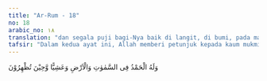 ```yaml
---
title: "Ar-Rum - 18"
no: 18
arabic_no: ١٨
translation: "dan segala puji bagi-Nya baik di langit, di bumi, pada malam hari dan pada waktu zuhur (tengah hari). "
tafsir: "Dalam kedua ayat ini, Allah memberi petunjuk kepada kaum mukmin tentang cara-cara untuk melepaskan diri dari azab neraka dan memasukkan mereka ke dalam surga. Allah memerintahkan mereka untuk menyucikan-Nya dari segala sifat yang tidak layak bagi-Nya, memuji dan memuja-Nya serta menyebut nama-Nya dengan segala sifat-sifat yang baik dan terpuji. Seakan-akan Allah berkata, \"Jika kamu telah mengetahui dengan pasti nasib kedua golongan itu, maka sucikanlah Aku di waktu malam dan siang, di waktu petang dan pagi dengan berbagai amalan yang diridai-Nya.\"\n\nIbnu 'Abbas berpendapat bahwa yang dimaksud dengan tasbih (menyucikan Tuhan) di sini ialah salat lima waktu yang diwajibkan kepada kaum Muslimin. Lalu orang bertanya, \"Dari perkataan apakah dipahami salat yang lima waktu itu?\" Ibnu 'Abbas menjawab, \"Dari perkataan \"maka bertasbihlah kepada Allah di waktu kamu berada di malam hari\", maksudnya ialah salat Magrib dan Isya. Perkataan \"dan di waktu kamu berada di waktu subuh\", maksudnya salat Subuh. Perkataan \"dan di waktu kamu berada pada petang hari\", maksudnya ialah salat Asar, dan perkataan \"dan di waktu kamu berada di waktu zuhur\", yaitu salat Zuhur.\n\nIbnu 'Abbas, Adh-ahhak, Sa'id bin Jabair, dan Qatadah berpendapat bahwa kedua ayat tersebut di atas hanya merupakan isyarat akan empat salat yaitu salat Magrib, Subuh, Asar, dan Zuhur. Sedangkan salat Isya (yang terakhir) tersebut pada ayat yang lain, yaitu firman Allah:\n\nLaksanakanlah salat sejak matahari tergelincir sampai gelapnya malam dan(laksanakan pula salat) Subuh. Sungguh, salat subuh itu disaksikan (oleh malaikat). (al-Isra'/17: 78)\n\nAn-Nahhas, seorang ahli tafsir, juga berpendapat bahwa ayat-ayat tersebut di atas berkenaan dengan salat lima waktu. Beliau mendukung pendapat 'Ali bin Sulaiman yang berkata bahwa ayat itu ialah bertasbih kepada Allah dalam salat, sebab tasbih itu ada dalam salat-salat tersebut.\n\nImam ar-Razi berpendapat bahwa tasbih itu berarti \"penyucian\". Pendapat ini lebih kuat dan lebih utama, sebab dalam penyucian itu termasuk salat. Penyucian yang disuruh ialah:\n\n1. Penyucian hati, yaitu itikad yang teguh.\n\n2. Penyucian lidah beserta hati, yaitu mengatakan yang baik-baik.\n\n3. Penyucian anggota tubuh beserta hati dan lidah, yaitu mengerjakan yang baik-baik (amal saleh).\n\nPenyucian pertama di atas ialah pokok, sedang yang kedua adalah hasil yang pertama, dan ketiga adalah hasil dari yang kedua. Sebab seorang manusia yang mempunyai itikad baik yang timbul dari hatinya, tercermin dari tutur katanya yang baik. Apabila dia berkata maka kebenaran perkataannya itu akan jelas terlihat dalam tingkah laku dan segala perbuatannya. Lidah adalah penerjemah dari apa yang tebersit dalam hati. Sedangkan perbuatan anggota tubuh adalah perwujudan dari isi hati dan apa yang telah dikatakan lisan. Salat adalah perbuatan anggota tubuh yang paling baik, termasuk di dalamnya menyebut Tuhan dengan lisan, dan niat dengan hati, dan itulah pembersihan yang sebetulnya. Apabila Allah berkata agar Dia disucikan, maka kaum Muslimin wajib untuk melaksanakan segala yang dianggap pantas untuk menyucikan-Nya.\n\nPerintah menyucikan Allah merupakan perintah melaksanakan salat. Pendapat ini sesuai dengan tafsir ayat 15 di atas. Sebab Allah menerangkan bahwa kedudukan yang tinggi dan pahala yang paling sempurna akan diperoleh orang-orang yang beriman dan beramal saleh.\n\nAllah berfirman:\n\nMaka adapun orang-orang yang beriman dan mengerjakan kebajikan, ma-ka mereka di dalam taman (surga) bergembira. (ar-Rum/30: 15) \n\nDalam ayat ini, Allah menyatakan apabila telah diketahui bahwa surga itu suatu tempat bagi orang-orang yang beramal saleh, maka sucikanlah Allah dengan iman yang baik dalam hati, esakanlah Dia dengan lisan, dan beramal salehlah dengan mempergunakan anggota tubuh. Semuanya itu merupakan penyucian dan pemujian. Bertasbihlah kepada Allah agar kegembiraan di surga dan kesenangan yang dicita-citakan itu dapat dicapai.\n\nAyat ini juga menjelaskan bahwa bukan hanya manusia satu-satunya makhluk yang bertasbih kepada Allah, tetapi semua makhluk yang ada di langit dan di bumi juga bertasbih dengan memuji-Nya. Hal ini jelas kelihatan dari ayat berikut ini:\n\nLangit yang tujuh, bumi dan semua yang ada di dalamnya bertasbih kepada Allah. Dan tidak ada sesuatu pun melainkan bertasbih dengan memuji-Nya, tetapi kamu tidak mengerti tasbih mereka. Sungguh, Dia Maha Penyantun, Maha Pengampun. (al-Isra'/17: 44) \n\nAllah menjelaskan bahwa tasbih mereka kepada-Nya adalah untuk kemanfaatan mereka sendiri, bukan untuk Allah. Oleh karena itu, mereka wajib memuji Allah dengan cara bertasbih kepada-Nya. Hal ini telah difirmankan Allah seperti tersebut dalam ayat berikut ini:\n\nMereka merasa berjasa kepadamu dengan keislaman mereka. Katakanlah, \"Janganlah kamu merasa berjasa kepadaku dengan keislamanmu, sebenarnya Allah yang melimpahkan nikmat kepadamu dengan menunjukkan kamu kepada keimanan, jika kamu orang yang benar.\" (al-hujarat/49: 17) \n\nPara ahli tafsir ada yang berpendapat bahwa maksud dari pujian-pujian bagi Allah itu adalah satu cara untuk mengagungkan Allah dan mendorong manusia untuk beribadah kepada-Nya, karena nikmat-Nya sangat banyak yang diberikan kepada manusia.\n\nDalam dua ayat ini diutamakan menyebut waktu-waktu yang layak untuk bertasbih karena tanda-tanda kekuasaan, keagungan, dan rahmat Allah tampak pada waktu-waktu tersebut. Penyebutan malam didahulukan dari pagi karena menurut kalender Qamariah, malam dan kegelapan itu lebih dahulu dari pagi hari. Permulaan tanggal itu dimulai setelah terbenam matahari. Demikian pula halnya berkenaan dengan petang dan zuhur, yakni petang lebih dahulu terjadinya dari zuhur menurut kalender Qamariah itu.\n\nAda beberapa hadis yang mengatakan tentang kelebihan yang terkandung dalam kedua ayat tersebut. Pertama ialah:\n\nRasulullah saw telah bersabda, \"Inginkah kamu aku beritakan kepadamu: \"Kenapa Allah menamakan Ibrahim a.s. sebagai khalil (teman)-Nya yang setia? Ialah karena ia membaca di waktu pagi dan petang, bertasbihlah kepada Allah di waktu kamu berada di petang hari di waktu subuh. Dan bagi-Nyalah segala puji di langit dan di bumi dan di waktu kamu berada pada petang hari dan di waktu kamu berada di waktu zuhur.\" (Riwayat Ahmad dan Ibnu Jarir dari Mu'adz bin Anas) \n\nSeterusnya Nabi bersabda:\n\nSiapa yang mengucapkan di waktu pagi subhanallah hingga firman Tuhan wa kadzalika tukhrajun maka dia akan mendapatkan pahala dari apa yang tidak dapat dikerjakannya pada siang hari itu. Dan siapa yang mengatakan di waktu petang, maka ia akan mendapatkan pahala dari yang tidak dapat dikerjakan di waktu malamnya. (Riwayat Abu Dawud dan ath-thabrani dari Ibnu 'Abbas)\n\nDari kedua hadis tersebut di atas dapat diambil kesimpulan betapa pentingnya ayat-ayat 17-18 di atas untuk dihayati dan diamalkan oleh kaum Muslimin."
---
```

وَلَهُ الْحَمْدُ فِى السَّمٰوٰتِ وَالْاَرْضِ وَعَشِيًّا وَّحِيْنَ تُظْهِرُوْنَ